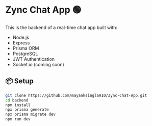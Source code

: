 # Zync Chat App 🟢

This is the backend of a real-time chat app built with:
- Node.js
- Express
- Prisma ORM
- PostgreSQL
- JWT Authentication
- Socket.io (coming soon)

## 📦 Setup

```bash
git clone https://github.com/mayanksingla910/Zync-Chat-App.git
cd backend
npm install
npx prisma generate
npx prisma migrate dev
npm run dev
